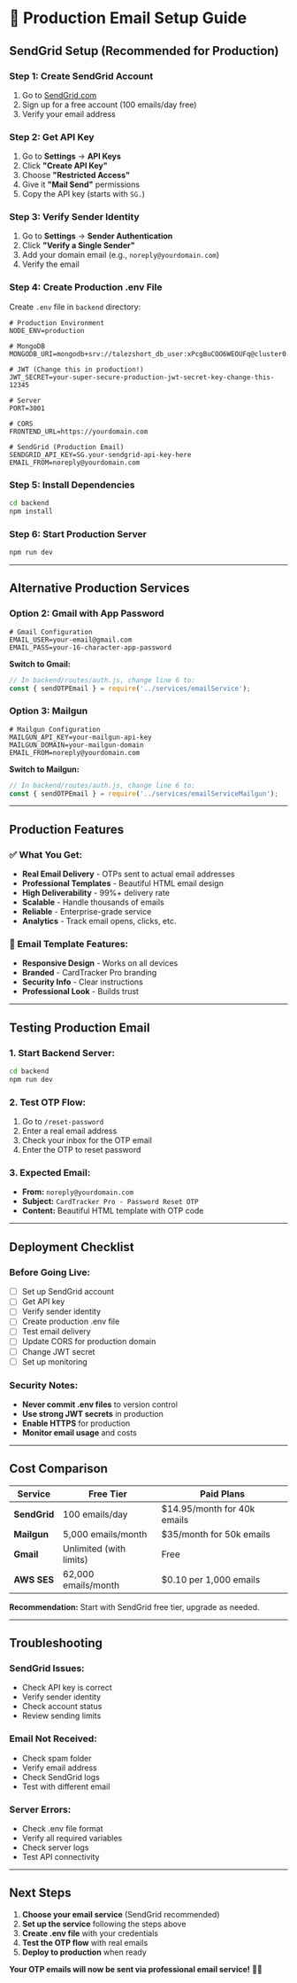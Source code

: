 # 🚀 Production Email Setup Guide

## **SendGrid Setup (Recommended for Production)**

### **Step 1: Create SendGrid Account**
1. Go to [SendGrid.com](https://sendgrid.com/)
2. Sign up for a free account (100 emails/day free)
3. Verify your email address

### **Step 2: Get API Key**
1. Go to **Settings** → **API Keys**
2. Click **"Create API Key"**
3. Choose **"Restricted Access"**
4. Give it **"Mail Send"** permissions
5. Copy the API key (starts with `SG.`)

### **Step 3: Verify Sender Identity**
1. Go to **Settings** → **Sender Authentication**
2. Click **"Verify a Single Sender"**
3. Add your domain email (e.g., `noreply@yourdomain.com`)
4. Verify the email

### **Step 4: Create Production .env File**
Create `.env` file in `backend` directory:

```env
# Production Environment
NODE_ENV=production

# MongoDB
MONGODB_URI=mongodb+srv://talezshort_db_user:xPcgBuCOO6WEOUFq@cluster0.nexvefr.mongodb.net/cardtracker_pro

# JWT (Change this in production!)
JWT_SECRET=your-super-secure-production-jwt-secret-key-change-this-12345

# Server
PORT=3001

# CORS
FRONTEND_URL=https://yourdomain.com

# SendGrid (Production Email)
SENDGRID_API_KEY=SG.your-sendgrid-api-key-here
EMAIL_FROM=noreply@yourdomain.com
```

### **Step 5: Install Dependencies**
```bash
cd backend
npm install
```

### **Step 6: Start Production Server**
```bash
npm run dev
```

---

## **Alternative Production Services**

### **Option 2: Gmail with App Password**
```env
# Gmail Configuration
EMAIL_USER=your-email@gmail.com
EMAIL_PASS=your-16-character-app-password
```

**Switch to Gmail:**
```javascript
// In backend/routes/auth.js, change line 6 to:
const { sendOTPEmail } = require('../services/emailService');
```

### **Option 3: Mailgun**
```env
# Mailgun Configuration
MAILGUN_API_KEY=your-mailgun-api-key
MAILGUN_DOMAIN=your-mailgun-domain
EMAIL_FROM=noreply@yourdomain.com
```

**Switch to Mailgun:**
```javascript
// In backend/routes/auth.js, change line 6 to:
const { sendOTPEmail } = require('../services/emailServiceMailgun');
```

---

## **Production Features**

### **✅ What You Get:**
- **Real Email Delivery** - OTPs sent to actual email addresses
- **Professional Templates** - Beautiful HTML email design
- **High Deliverability** - 99%+ delivery rate
- **Scalable** - Handle thousands of emails
- **Reliable** - Enterprise-grade service
- **Analytics** - Track email opens, clicks, etc.

### **📧 Email Template Features:**
- **Responsive Design** - Works on all devices
- **Branded** - CardTracker Pro branding
- **Security Info** - Clear instructions
- **Professional Look** - Builds trust

---

## **Testing Production Email**

### **1. Start Backend Server:**
```bash
cd backend
npm run dev
```

### **2. Test OTP Flow:**
1. Go to `/reset-password`
2. Enter a real email address
3. Check your inbox for the OTP email
4. Enter the OTP to reset password

### **3. Expected Email:**
- **From:** `noreply@yourdomain.com`
- **Subject:** `CardTracker Pro - Password Reset OTP`
- **Content:** Beautiful HTML template with OTP code

---

## **Deployment Checklist**

### **Before Going Live:**
- [ ] Set up SendGrid account
- [ ] Get API key
- [ ] Verify sender identity
- [ ] Create production .env file
- [ ] Test email delivery
- [ ] Update CORS for production domain
- [ ] Change JWT secret
- [ ] Set up monitoring

### **Security Notes:**
- **Never commit .env files** to version control
- **Use strong JWT secrets** in production
- **Enable HTTPS** for production
- **Monitor email usage** and costs

---

## **Cost Comparison**

| Service | Free Tier | Paid Plans |
|---------|-----------|------------|
| **SendGrid** | 100 emails/day | $14.95/month for 40k emails |
| **Mailgun** | 5,000 emails/month | $35/month for 50k emails |
| **Gmail** | Unlimited (with limits) | Free |
| **AWS SES** | 62,000 emails/month | $0.10 per 1,000 emails |

**Recommendation:** Start with SendGrid free tier, upgrade as needed.

---

## **Troubleshooting**

### **SendGrid Issues:**
- Check API key is correct
- Verify sender identity
- Check account status
- Review sending limits

### **Email Not Received:**
- Check spam folder
- Verify email address
- Check SendGrid logs
- Test with different email

### **Server Errors:**
- Check .env file format
- Verify all required variables
- Check server logs
- Test API connectivity

---

## **Next Steps**

1. **Choose your email service** (SendGrid recommended)
2. **Set up the service** following the steps above
3. **Create .env file** with your credentials
4. **Test the OTP flow** with real emails
5. **Deploy to production** when ready

**Your OTP emails will now be sent via professional email service!** 🎉📧
